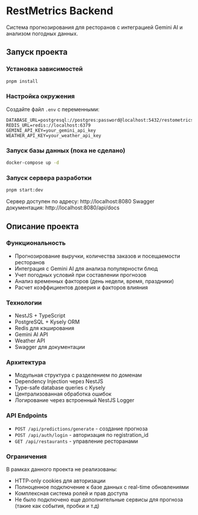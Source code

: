 # RestMetrics Backend

Система прогнозирования для ресторанов с интеграцией Gemini AI и анализом погодных данных.

## Запуск проекта

### Установка зависимостей

```bash
pnpm install
```

### Настройка окружения

Создайте файл `.env` с переменными:

```
DATABASE_URL=postgresql://postgres:password@localhost:5432/restometrics_db
REDIS_URL=redis://localhost:6379
GEMINI_API_KEY=your_gemini_api_key
WEATHER_API_KEY=your_weather_api_key
```

### Запуск базы данных (пока не сделано)

```bash
docker-compose up -d
```

### Запуск сервера разработки

```bash
pnpm start:dev
```

Сервер доступен по адресу: http://localhost:8080
Swagger документация: http://localhost:8080/api/docs

## Описание проекта

### Функциональность

- Прогнозирование выручки, количества заказов и посещаемости ресторанов
- Интеграция с Gemini AI для анализа популярности блюд
- Учет погодных условий при составлении прогнозов
- Анализ временных факторов (день недели, время, праздники)
- Расчет коэффициентов доверия и факторов влияния

### Технологии

- NestJS + TypeScript
- PostgreSQL + Kysely ORM
- Redis для кэширования
- Gemini AI API
- Weather API
- Swagger для документации

### Архитектура

- Модульная структура с разделением по доменам
- Dependency Injection через NestJS
- Type-safe database queries с Kysely
- Централизованная обработка ошибок
- Логирование через встроенный NestJS Logger

### API Endpoints

- `POST /api/predictions/generate` - создание прогноза
- `POST /api/auth/login` - авторизация по registration_id
- `GET /api/restaurants` - управление ресторанами

### Ограничения

В рамках данного проекта не реализованы:

- HTTP-only cookies для авторизации
- Полноценное подключение к базе данных с real-time обновлениями
- Комплексная система ролей и прав доступа
- Не было подключено еще дополнительные сервисы для прогноза (такие как события, пробки и т.д)
